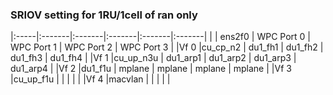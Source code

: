 ### SRIOV setting for 1RU/1cell of ran only
|:-----|:-------|:-------|:-------|:-------|:-------|
| |	ens2f0 |	WPC Port 0 |  WPC Port 1 |	WPC Port 2 |	WPC Port 3 |
|Vf 0 |cu_cp_n2  |	du1_fh1 |  du1_fh2 |  du1_fh3 |  du1_fh4 |
|Vf 1 |cu_up_n3u | du1_arp1 | du1_arp2 | du1_arp3 | du1_arp4 |
|Vf 2	|du1_f1u | mplane | mplane | mplane | mplane |
|Vf 3	|cu_up_f1u | | | | |
|Vf 4	|macvlan | | | | |
